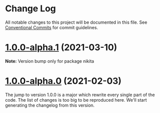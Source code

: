 # Change Log

All notable changes to this project will be documented in this file.
See [Conventional Commits](https://conventionalcommits.org) for commit guidelines.

# [1.0.0-alpha.1](https://github.com/adaltas/node-nikita/compare/nikita@1.0.0-alpha.0...nikita@1.0.0-alpha.1) (2021-03-10)

**Note:** Version bump only for package nikita





# [1.0.0-alpha.0](https://github.com/adaltas/node-nikita/compare/nikita@0.9.7...nikita@1.0.0-alpha.0) (2021-02-03)

The jump to version 1.0.0 is a major which rewrite every single part of the code. The list of changes is too big to be reproduced here. We'll start generating the changelog from this version.
